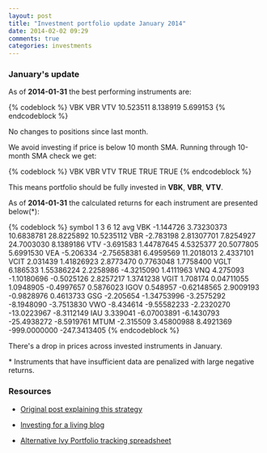 ```yaml
---
layout: post
title: "Investment portfolio update January 2014"
date: 2014-02-02 09:29
comments: true
categories: investments
---
```


### January's update

As of **2014-01-31** the best performing instruments are:

{% codeblock %}
      VBK       VBR       VTV
10.523511  8.138919  5.699153
{% endcodeblock %}

No changes to positions since last month.

We avoid investing if price is below 10 month SMA. Running through 10-month SMA check we get:

{% codeblock %}
  VBK  VBR  VTV
TRUE TRUE TRUE
{% endcodeblock %}

This means portfolio should be fully invested in **VBK**, **VBR**, **VTV**.

As of **2014-01-31** the calculated returns for each instrument are presented below(*):

{% codeblock %}
symbol        1          3          6           12           avg
VBK  -1.144726  3.73230373 10.6838781   28.8225892   10.5235112
VBR  -2.783198  2.81307701  7.8254927   24.7003030    8.1389186
VTV  -3.691583  1.44787645  4.5325377   20.5077805    5.6991530
VEA  -5.206334 -2.75658381  6.4959569   11.2018013    2.4337101
VCIT  2.031439  1.41826923  2.8773470    0.7763048    1.7758400
VGLT  6.186533  1.55386224  2.2258986   -4.3215090    1.4111963
VNQ   4.275093 -1.10180696 -0.5025126    2.8257217    1.3741238
VGIT  1.708174  0.04711055  1.0948905   -0.4997657    0.5876023
IGOV  0.548957 -0.62148565  2.9009193   -0.9828976    0.4613733
GSG  -2.205654 -1.34753996 -3.2575292   -8.1948090   -3.7513830
VWO  -8.434614 -9.55582233 -2.2320270  -13.0223967   -8.3112149
IAU   3.339041 -6.07003891 -6.1430793  -25.4938272   -8.5919761
MTUM -2.315509  3.45800988  8.4921369 -999.0000000 -247.3413405
{% endcodeblock %}

There's a drop in prices across invested instruments in January.

\* Instruments that have insufficient data are penalized with large negative returns.

### Resources

 * [Original post explaining this strategy](/blog/2013/10/30/investment-portfolio-update-october-2013/)

 * [Investing for a living blog](http://investingforaliving.wordpress.com/)

 * [Alternative Ivy Portfolio tracking spreadsheet](https://docs.google.com/spreadsheet/ccc?key=0Ai0xPgGdCts3dEhZVUVXTFQtOEdsRUYwSmRLN3M0NHc&usp=sharing#gid=1)